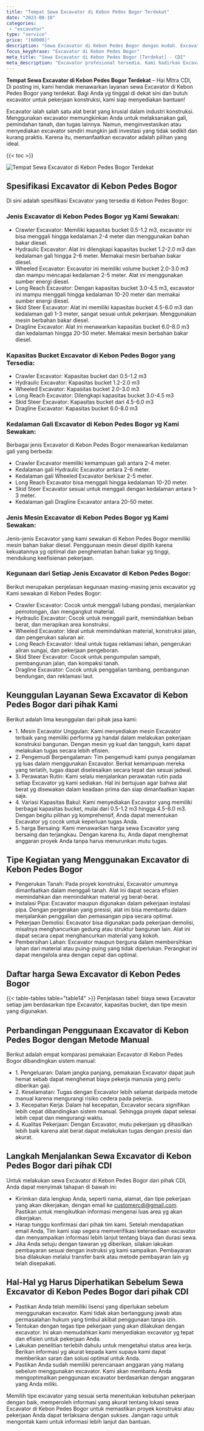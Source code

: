 ```yaml
---
title: "Tempat Sewa Excavator di Kebon Pedes Bogor Terdekat"
date: "2023-08-10"
categories:
 - "excavator"
type: "service"
price: "[60000]"
description: "Sewa Excavator di Kebon Pedes Bogor dengan mudah. Excavator unggulan untuk proyek pembangunan yang membutuhkan solusi tepat guna dengan performa optimal. Konsultasikan kebutuhan Anda."
focus_keyphrase: "Excavator di Kebon Pedes Bogor"
meta_title: "Sewa Excavator di Kebon Pedes Bogor [Terdekat] - CDI"
meta_description: "Excavator profesional tersedia. Kami hadirkan Excavator berkualitas untuk mendukung produktivitas. Promo menarik tersedia."
---
```


**Tempat Sewa Excavator di Kebon Pedes Bogor Terdekat** – Hai Mitra CDI, Di posting ini, kami hendak menawarkan layanan sewa Excavator di Kebon Pedes Bogor yang terdekat. Bagi Anda yg tinggal di dekat sini dan butuh excavator untuk pekerjaan konstruksi, kami siap menyediakan bantuan!

Excavator ialah salah satu alat berat yang krusial dalam industri konstruksi. Menggunakan excavator memungkinkan Anda untuk melaksanakan gali, pemindahan tanah, dan tugas lainnya. Namun, menginvestasikan atau menyediakan excavator sendiri mungkin jadi investasi yang tidak sedikit dan kurang praktis. Karena itu, memanfaatkan excavator adalah pilihan yang ideal.

{{< toc >}}

![Tempat Sewa Excavator di Kebon Pedes Bogor Terdekat](/images/excavator/excavator-14.jpg)

## Spesifikasi Excavator di Kebon Pedes Bogor

Di sini adalah spesifikasi Excavator yang tersedia di Kebon Pedes Bogor:

### Jenis Excavator di Kebon Pedes Bogor yg Kami Sewakan:

*   Crawler Excavator: Memiliki kapasitas bucket 0.5-1.2 m3, excavator ini bisa menggali hingga kedalaman 2-4 meter dan menggunakan bahan bakar diesel.
*   Hydraulic Excavator: Alat ini dilengkapi kapasitas bucket 1.2-2.0 m3 dan kedalaman gali hingga 2-6 meter. Memakai mesin berbahan bakar diesel.
*   Wheeled Excavator: Excavator ini memiliki volume bucket 2.0-3.0 m3 dan mampu mencapai kedalaman 2-5 meter. Alat ini menggunakan sumber energi diesel.
*   Long Reach Excavator: Dengan kapasitas bucket 3.0-4.5 m3, excavator ini mampu menggali hingga kedalaman 10-20 meter dan memakai sumber energi diesel.
*   Skid Steer Excavator: Alat ini memiliki kapasitas bucket 4.5-6.0 m3 dan kedalaman gali 1-3 meter, sangat sesuai untuk pekerjaan. Menggunakan mesin berbahan bakar diesel.
*   Dragline Excavator: Alat ini menawarkan kapasitas bucket 6.0-8.0 m3 dan kedalaman hingga 20-50 meter. Memakai mesin berbahan bakar diesel.

### Kapasitas Bucket Excavator di Kebon Pedes Bogor yang Tersedia:

*   Crawler Excavator: Kapasitas bucket dari 0.5-1.2 m3
*   Hydraulic Excavator: Kapasitas bucket 1.2-2.0 m3
*   Wheeled Excavator: Kapasitas bucket 2.0-3.0 m3
*   Long Reach Excavator: Dilengkapi kapasitas bucket 3.0-4.5 m3
*   Skid Steer Excavator: Kapasitas bucket dari 4.5-6.0 m3
*   Dragline Excavator: Kapasitas bucket 6.0-8.0 m3

### Kedalaman Gali Excavator di Kebon Pedes Bogor yg Kami Sewakan:

Berbagai jenis Excavator di Kebon Pedes Bogor menawarkan kedalaman gali yang berbeda:

*   Crawler Excavator memiliki kemampuan gali antara 2-4 meter.
*   Kedalaman gali Hydraulic Excavator antara 2-6 meter.
*   Kedalaman gali Wheeled Excavator berkisar 2-5 meter.
*   Long Reach Excavator bisa menggali hingga kedalaman 10-20 meter.
*   Skid Steer Excavator sesuai untuk menggali dengan kedalaman antara 1-3 meter.
*   Kedalaman gali Dragline Excavator antara 20-50 meter.

### Jenis Mesin Excavator di Kebon Pedes Bogor yg Kami Sewakan:

Jenis-jenis Excavator yang kami sewakan di Kebon Pedes Bogor memiliki mesin bahan bakar diesel. Penggunaan mesin diesel dipilih karena kekuatannya yg optimal dan penghematan bahan bakar yg tinggi, mendukung keefisienan pekerjaan.

### Kegunaan dari Setiap Jenis Excavator di Kebon Pedes Bogor:

Berikut merupakan penjelasan kegunaan masing-masing jenis excavator yg Kami sewakan di Kebon Pedes Bogor:

*   Crawler Excavator: Cocok untuk menggali lubang pondasi, menjalankan pemotongan, dan mengangkut material.
*   Hydraulic Excavator: Cocok untuk menggali parit, memindahkan beban berat, dan merapikan area konstruksi.
*   Wheeled Excavator: Ideal untuk memindahkan material, konstruksi jalan, dan pengerukan saluran air.
*   Long Reach Excavator: Ideal untuk tugas reklamasi lahan, pengerukan aliran sungai, dan pekerjaan pengeboran.
*   Skid Steer Excavator: Cocok untuk pengumpulan sampah, pembangunan jalan, dan kompaksi tanah.
*   Dragline Excavator: Cocok untuk penggalian tambang, pembangunan bendungan, dan reklamasi laut.

## Keunggulan Layanan Sewa Excavator di Kebon Pedes Bogor dari pihak Kami

Berikut adalah lima keunggulan dari pihak jasa kami:

*   1\. Mesin Excavator Unggulan: Kami menyediakan mesin Excavator terbaik yang memiliki performa yg handal dalam melakukan pekerjaan konstruksi bangunan. Dengan mesin yg kuat dan tangguh, kami dapat melakukan tugas secara lebih efisien.
*   2\. Pengemudi Berpengalaman: Tim pengemudi kami punya pengalaman yg luas dalam menggunakan Excavator. Berkat kemampuan mereka yang terlatih, tugas dapat diselesaikan secara tepat dan sesuai jadwal.
*   3\. Perawatan Rutin: Kami selalu menjalankan perawatan rutin pada setiap Excavator yg kami sediakan. Hal ini bertujuan agar bahwa alat berat yg disewakan dalam keadaan prima dan siap dimanfaatkan kapan saja.
*   4\. Variasi Kapasitas Bakul: Kami menyediakan Excavator yang memiliki berbagai kapasitas bucket, mulai dari 0.5-1.2 m3 hingga 4.5-6.0 m3. Dengan begitu pilihan yg komprehensif, Anda dapat menentukan Excavator yg cocok untuk keperluan tugas Anda.
*   5\. harga Bersaing: Kami menawarkan harga sewa Excavator yang bersaing dan terjangkau. Dengan karena itu, Anda dapat menghemat anggaran proyek Anda tanpa harus menurunkan mutu tugas.

## Tipe Kegiatan yang Menggunakan Excavator di Kebon Pedes Bogor

*   Pengerukan Tanah: Pada proyek konstruksi, Excavator umumnya dimanfaatkan dalam menggali tanah. Alat ini dapat secara efisien memindahkan dan memindahkan material yg berat-berat.
*   Instalasi Pipa: Excavator maupun digunakan dalam pekerjaan instalasi pipa. Dengan pergerakan yang presisi, alat ini bisa membantu dalam menjalankan penggalian dan pemasangan pipa secara optimal.
*   Pekerjaan Demolisi: Excavator bisa digunakan pada pekerjaan demolisi, misalnya menghancurkan gedung atau struktur bangunan lain. Alat ini dapat secara cepat menghancurkan material yang kokoh.
*   Pembersihan Lahan: Excavator maupun berguna dalam membersihkan lahan dari material atau puing-puing yang tidak diperlukan. Perangkat ini dapat mengelola area dengan cepat dan optimal.

## Daftar harga Sewa Excavator di Kebon Pedes Bogor

{{< table-tables table="table14" >}} Penjelasan tabel: biaya sewa Excavator setiap jam berdasarkan tipe Excavator, kapasitas bucket, dan tipe mesin yang digunakan. 

## Perbandingan Penggunaan Excavator di Kebon Pedes Bogor dengan Metode Manual

Berikut adalah empat komparasi pemakaian Excavator di Kebon Pedes Bogor dibandingkan sistem manual:

*   1\. Pengeluaran: Dalam jangka panjang, pemakaian Excavator dapat jauh hemat sebab dapat menghemat biaya pekerja manusia yang perlu diberikan gaji.
*   2\. Keselamatan: Tugas dengan Excavator lebih selamat daripada metode manual karena mengurangi risiko cedera pada pekerja.
*   3\. Kecepatan Kerja: Dalam hal kecepatan, Excavator secara signifikan lebih cepat dibandingkan sistem manual. Sehingga proyek dapat selesai lebih cepat dan mengurangi waktu.
*   4\. Kualitas Pekerjaan: Dengan Excavator, mutu pekerjaan yg dihasilkan lebih baik karena alat berat dapat melakukan tugas dengan presisi dan akurat.

## Langkah Menjalankan Sewa Excavator di Kebon Pedes Bogor dari pihak CDI

Untuk melakukan sewa Excavator di Kebon Pedes Bogor dari pihak CDI, Anda dapat menyimak tahapan di bawah ini:

*   Kirimkan data lengkap Anda, seperti nama, alamat, dan tipe pekerjaan yang akan dikerjakan, dengan email ke customercdi@gmail.com. Pastikan untuk mengikutkan informasi mengenai luas area yg akan dikerjakan.
*   Harap tunggu konfirmasi dari pihak tim kami. Setelah mendapatkan email Anda, Tim kami siap segera memverifikasi ketersediaan excavator dan menyampaikan informasi lebih lanjut tentang biaya dan durasi sewa.
*   Jika Anda setuju dengan tawaran yg diberikan, silakan lakukan pembayaran sesuai dengan instruksi yg kami sampaikan. Pembayaran bisa dilakukan melalui transfer bank atau metode pembayaran lain yg telah disepakati.

## Hal-Hal yg Harus Diperhatikan Sebelum Sewa Excavator di Kebon Pedes Bogor dari pihak CDI

*   Pastikan Anda telah memiliki lisensi yang diperlukan sebelum menggunakan excavator. Kami tidak akan bertanggung jawab atas permasalahan hukum yang timbul akibat penggunaan tanpa izin.
*   Tentukan dengan tegas tipe pekerjaan yang akan dilakukan dengan excavator. Ini akan memudahkan kami menyediakan excavator yg tepat dan efisien untuk pekerjaan Anda.
*   Lakukan penelitian terlebih dahulu untuk mengetahui status area kerja. Berikan informasi yg akurat kepada kami supaya kami dapat memberikan saran dan solusi optimal untuk Anda.
*   Pastikan Anda sudah memiliki perencanaan anggaran yang matang sebelum menggunakan excavator. Kami akan membantu Anda mengoptimalkan penggunaan excavator berdasarkan dengan anggaran yang Anda miliki.

Memilih tipe excavator yang sesuai serta menentukan kebutuhan pekerjaan dengan baik, memperoleh informasi yang akurat tentang lokasi sewa Excavator di Kebon Pedes Bogor untuk memastikan proyek konstruksi atau pekerjaan Anda dapat terlaksana dengan sukses. Jangan ragu untuk mengontak kami untuk informasi lebih lanjut dan bantuan.